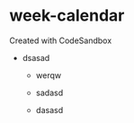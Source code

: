 # week-calendar

Created with CodeSandbox

*   dsasad

    *   werqw

    *   sadasd

    *   dasasd
